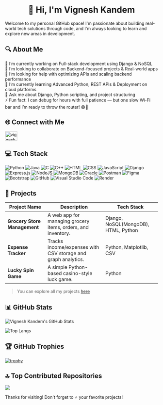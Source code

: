 <h1 align="center">👋 Hi, I'm Vignesh Kandem</h1>

Welcome to my personal GitHub space! I'm passionate about building real-world tech solutions through code, and I'm always looking to learn and explore new areas in development.

## 🔍 About Me

🔭 I’m currently working on Full-stack development using Django & NoSQL<br>👯 I’m looking to collaborate on Backend-focused projects & Real-world apps<br>🤝 I’m looking for help with optimizing APIs and scaling backend performance<br>🌱 I’m currently learning Advanced Python, REST APIs & Deployment on cloud platforms<br>💬 Ask me about Django, Python scripting, and project structuring<br>⚡ Fun fact: I can debug for hours with full patience — but one slow Wi-Fi bar and I’m ready to throw the router! 😄📶

## 🌐 Connect with Me  

<p align="left">
<a href="https://linkedin.com/in/vigneshkandem07/" target="blank"><img align="center" src="https://raw.githubusercontent.com/rahuldkjain/github-profile-readme-generator/master/src/images/icons/Social/linked-in-alt.svg" alt="vigneshkandem07/" height="30" width="40" /></a>
</p>

## 💻 Tech Stack

![Python](https://img.shields.io/badge/python-3670A0?style=for-the-badge&logo=python&logoColor=ffdd54) ![Java](https://img.shields.io/badge/java-%23ED8B00.svg?style=for-the-badge&logo=openjdk&logoColor=white) ![C](https://img.shields.io/badge/c-%2300599C.svg?style=for-the-badge&logo=c&logoColor=white) ![C++](https://img.shields.io/badge/c++-%2300599C.svg?style=for-the-badge&logo=c%2B%2B&logoColor=white) ![HTML](https://img.shields.io/badge/html-%23E34F26.svg?style=for-the-badge&logo=html5&logoColor=white) ![CSS](https://img.shields.io/badge/css-%231572B6.svg?style=for-the-badge&logo=css3&logoColor=white) ![JavaScript](https://img.shields.io/badge/javascript-%23323330.svg?style=for-the-badge&logo=javascript&logoColor=%23F7DF1E) ![Django](https://img.shields.io/badge/django-%23092E20.svg?style=for-the-badge&logo=django&logoColor=white) ![Express.js](https://img.shields.io/badge/express.js-%23404d59.svg?style=for-the-badge&logo=express&logoColor=white) ![NodeJS](https://img.shields.io/badge/node.js-6DA55F?style=for-the-badge&logo=node.js&logoColor=white) ![MongoDB](https://img.shields.io/badge/MongoDB-%234ea94b.svg?style=for-the-badge&logo=mongodb&logoColor=white) ![Oracle](https://img.shields.io/badge/Oracle-F80000?style=for-the-badge&logo=oracle&logoColor=white) ![Postman](https://img.shields.io/badge/Postman-FF6C37?style=for-the-badge&logo=postman&logoColor=white) ![Figma](https://img.shields.io/badge/figma-%23F24E1E.svg?style=for-the-badge&logo=figma&logoColor=white) ![Bootstrap](https://img.shields.io/badge/bootstrap-%23563D7C.svg?style=for-the-badge&logo=bootstrap&logoColor=white) ![GitHub](https://img.shields.io/badge/github-%23121011.svg?style=for-the-badge&logo=github&logoColor=white) ![Visual Studio Code](https://img.shields.io/badge/vscode-%23007ACC.svg?style=for-the-badge&logo=visual-studio-code&logoColor=white) ![Render](https://img.shields.io/badge/render-2f2f2f.svg?style=for-the-badge&logo=render&logoColor=white)

## 🚀 Projects

| Project Name | Description | Tech Stack |
|--------------|-------------|------------|
| **Grocery Store Management** | A web app for managing grocery items, orders, and inventory. | Django, NoSQL(MongoDB), HTML, Python |
| **Expense Tracker** | Tracks income/expenses with CSV storage and graph analytics. | Python, Matplotlib, CSV |
| **Lucky Spin Game** | A simple Python-based casino-style luck game. | Python |

> You can explore all my projects [here](https://github.com/vigneshkandem)

## 📊 GitHub Stats

![Vignesh Kandem's GitHub Stats](https://github-readme-stats.vercel.app/api?username=Vignesh-Kandem&show_icons=true&theme=radical&count_private=true)

![Top Langs](https://github-readme-stats.vercel.app/api/top-langs/?username=Vignesh-Kandem&layout=compact&theme=radical)

## 🏆 GitHub Trophies

[![trophy](https://github-profile-trophy.vercel.app/?username=Vignesh-Kandem&theme=radical&no-frame=true&no-bg=true&margin-w=5)](https://github.com/Vignesh-Kandem)

## 🔝 Top Contributed Repositories

![](https://github-contributor-stats.vercel.app/api?username=Vignesh-Kandem&limit=5&theme=dark&combine_all_yearly_contributions=true)

Thanks for visiting! Don't forget to ⭐ your favorite projects!
